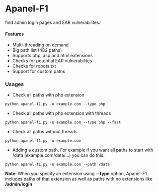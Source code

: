 # Apanel-F1
find admin login pages and EAR vulnerabilites.

#### Features
- Multi-threading on demand
- Big path list (482 paths)
- Supports php, asp and html extensions
- Checks for potential EAR vulnerabilites
- Checks for robots.txt
- Support for custom patns

### Usages
- Check all paths with php extension
```
python apanel-f1.py -u example.com --type php
```
- Check all paths with php extension with threads
```
python apanel-f1.py -u example.com --type php --fast
```
- Check all paths without threads
```
python apanel-f1.py -u example.com
```
- Adding a custom path. For example if you want all paths to start with /data (example.com/data/...) you can do this:
```
python apanel-f1.py -u example.com --path /data
```
<b>Note: </b> When you specify an extension using <b>--type</b> option, Apanel-F1 includes paths of that extension as well as paths with no extensions like <b>/admin/login</b>
